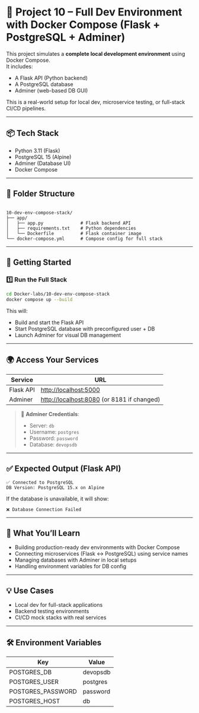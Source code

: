 
# 🧩 Project 10 – Full Dev Environment with Docker Compose (Flask + PostgreSQL + Adminer)

This project simulates a **complete local development environment** using Docker Compose.  
It includes:
- A Flask API (Python backend)
- A PostgreSQL database
- Adminer (web-based DB GUI)

This is a real-world setup for local dev, microservice testing, or full-stack CI/CD pipelines.

---

## 📦 Tech Stack

- Python 3.11 (Flask)
- PostgreSQL 15 (Alpine)
- Adminer (Database UI)
- Docker Compose

---

## 📁 Folder Structure

```

10-dev-env-compose-stack/
├── app/
│   ├── app.py              # Flask backend API
│   ├── requirements.txt    # Python dependencies
│   └── Dockerfile          # Flask container image
└── docker-compose.yml      # Compose config for full stack

````

---

## 🚀 Getting Started

### 1️⃣ Run the Full Stack

```bash
cd Docker-labs/10-dev-env-compose-stack
docker compose up --build
````

This will:

* Build and start the Flask API
* Start PostgreSQL database with preconfigured user + DB
* Launch Adminer for visual DB management

---

## 🌍 Access Your Services

| Service   | URL                                                                 |
| --------- | ------------------------------------------------------------------- |
| Flask API | [http://localhost:5000](http://localhost:5000)                      |
| Adminer   | [http://localhost:8080](http://localhost:8080) (or 8181 if changed) |

> 🔐 **Adminer Credentials**:
>
> * Server: `db`
> * Username: `postgres`
> * Password: `password`
> * Database: `devopsdb`

---

## ✅ Expected Output (Flask API)

```
✅ Connected to PostgreSQL
DB Version: PostgreSQL 15.x on Alpine
```

If the database is unavailable, it will show:

```
❌ Database Connection Failed
```

---

## 🧠 What You’ll Learn

* Building production-ready dev environments with Docker Compose
* Connecting microservices (Flask ↔ PostgreSQL) using service names
* Managing databases with Adminer in local setups
* Handling environment variables for DB config

---

## 💡 Use Cases

* Local dev for full-stack applications
* Backend testing environments
* CI/CD mock stacks with real services

---

## 🛠 Environment Variables

| Key                | Value    |
| ------------------ | -------- |
| POSTGRES\_DB       | devopsdb |
| POSTGRES\_USER     | postgres |
| POSTGRES\_PASSWORD | password |
| POSTGRES\_HOST     | db       |
